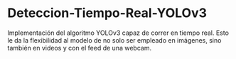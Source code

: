 # Deteccion-Tiempo-Real-YOLOv3
Implementación del algoritmo YOLOv3 capaz de correr en tiempo real. Esto le da la flexibilidad al modelo de no solo ser empleado en imágenes, sino también en videos y con el feed de una webcam.
